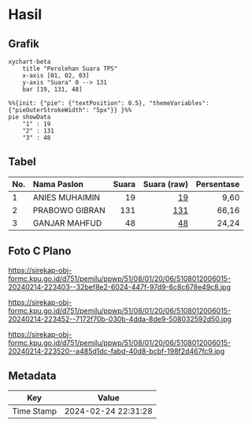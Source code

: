 # Hasil

## Grafik

```mermaid
xychart-beta
    title "Perolehan Suara TPS"
    x-axis [01, 02, 03]
    y-axis "Suara" 0 --> 131
    bar [19, 131, 48]
```

```mermaid
%%{init: {"pie": {"textPosition": 0.5}, "themeVariables": {"pieOuterStrokeWidth": "5px"}} }%%
pie showData
    "1" : 19
    "2" : 131
    "3" : 48
```

## Tabel

| No. | Nama Paslon    | Suara | Suara (raw) | Persentase |
|:--- |:-------------- | -----:| -----------:| ----------:|
| 1   | ANIES MUHAIMIN | 19    | [19][p-1]   | 9,60       |
| 2   | PRABOWO GIBRAN | 131   | [131][p-2]  | 66,16      |
| 3   | GANJAR MAHFUD  | 48    | [48][p-3]   | 24,24      |


[p-1]: https://github.com/gigit-pemilu/pemilu-2024-51-bali/blob/main/pilpres/hitung-suara/sub/51-bali/sub/08-buleleng/sub/01-gerokgak/sub/2006-penyabangan/sub/015-tps/sub/paslon-1.txt
[p-2]: https://github.com/gigit-pemilu/pemilu-2024-51-bali/blob/main/pilpres/hitung-suara/sub/51-bali/sub/08-buleleng/sub/01-gerokgak/sub/2006-penyabangan/sub/015-tps/sub/paslon-2.txt
[p-3]: https://github.com/gigit-pemilu/pemilu-2024-51-bali/blob/main/pilpres/hitung-suara/sub/51-bali/sub/08-buleleng/sub/01-gerokgak/sub/2006-penyabangan/sub/015-tps/sub/paslon-3.txt

## Foto C Plano

https://sirekap-obj-formc.kpu.go.id/d751/pemilu/ppwp/51/08/01/20/06/5108012006015-20240214-223403--32bef8e2-6024-447f-97d9-6c8c678e49c8.jpg

https://sirekap-obj-formc.kpu.go.id/d751/pemilu/ppwp/51/08/01/20/06/5108012006015-20240214-223452--7172f70b-030b-4dda-8de9-508032592d50.jpg

https://sirekap-obj-formc.kpu.go.id/d751/pemilu/ppwp/51/08/01/20/06/5108012006015-20240214-223520--a485d1dc-fabd-40d8-bcbf-198f2d467fc9.jpg


## Metadata

| Key        | Value               |
| ---------- | ------------------- |
| Time Stamp | 2024-02-24 22:31:28 |



